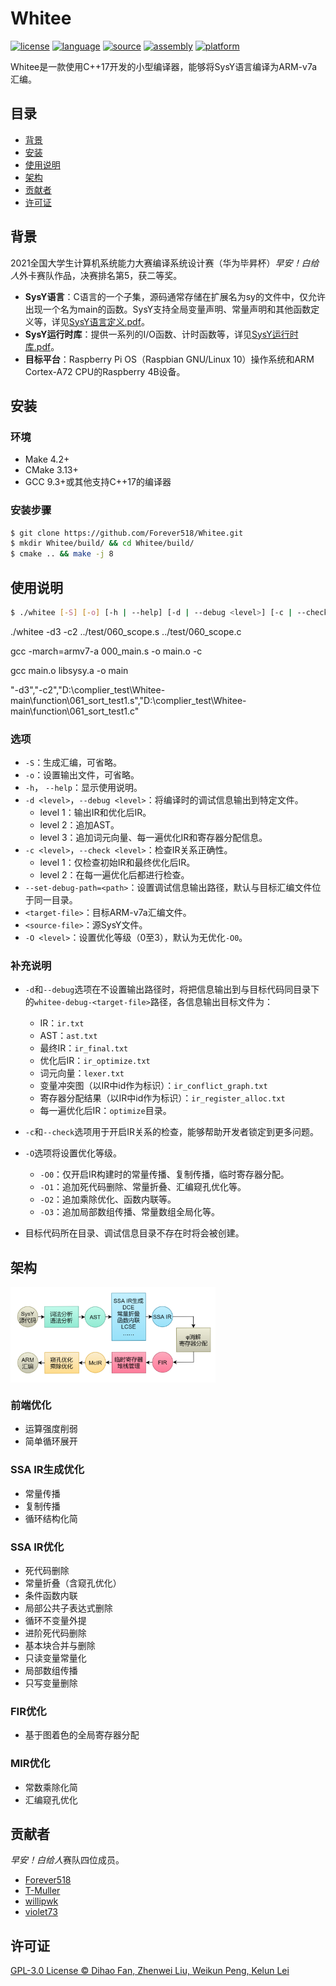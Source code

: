 # Whitee

[![license](https://img.shields.io/badge/许可证-GPL--3.0-red.svg)](LICENSE) [![language](https://img.shields.io/badge/语言-C++-f34b7d.svg)](https://www.cplusplus.com/) [![source](https://img.shields.io/badge/源语言-SysY-yellow.svg)](https://gitlab.eduxiji.net/nscscc/compiler2021/-/blob/master/SysY%E8%AF%AD%E8%A8%80%E5%AE%9A%E4%B9%89.pdf) [![assembly](https://img.shields.io/badge/目标汇编-ARM--v7a-blue.svg)](https://developer.arm.com/) [![platform](https://img.shields.io/badge/平台-Linux_|_Windows-lightgrey.svg)](https://github.com/Forever518/Whitee)

Whitee是一款使用C++17开发的小型编译器，能够将SysY语言编译为ARM-v7a汇编。

## 目录

* [背景](#背景)
* [安装](#安装)
* [使用说明](#使用说明)
* [架构](#架构)
* [贡献者](#贡献者)
* [许可证](#许可证)

## 背景

2021全国大学生计算机系统能力大赛编译系统设计赛（华为毕昇杯）*早安！白给人*外卡赛队作品，决赛排名第5，获二等奖。

* **SysY语言**：C语言的一个子集，源码通常存储在扩展名为sy的文件中，仅允许出现一个名为main的函数。SysY支持全局变量声明、常量声明和其他函数定义等，详见[SysY语言定义.pdf](https://gitlab.eduxiji.net/nscscc/compiler2021/-/blob/master/SysY%E8%AF%AD%E8%A8%80%E5%AE%9A%E4%B9%89.pdf)。
* **SysY运行时库**：提供一系列的I/O函数、计时函数等，详见[SysY运行时库.pdf](https://gitlab.eduxiji.net/nscscc/compiler2021/-/blob/master/SysY%E8%BF%90%E8%A1%8C%E6%97%B6%E5%BA%93.pdf)。
* **目标平台**：Raspberry Pi OS（Raspbian GNU/Linux 10）操作系统和ARM Cortex-A72 CPU的Raspberry 4B设备。

## 安装

### 环境

* Make 4.2+
* CMake 3.13+
* GCC 9.3+或其他支持C++17的编译器

### 安装步骤

```sh
$ git clone https://github.com/Forever518/Whitee.git
$ mkdir Whitee/build/ && cd Whitee/build/
$ cmake .. && make -j 8
```

## 使用说明

```sh
$ ./whitee [-S] [-o] [-h | --help] [-d | --debug <level>] [-c | --check <level>] [--set-debug-path=<path>] <target-file> <source-file> [-O <level>]
```

./whitee -d3 -c2 ../test/060_scope.s ../test/060_scope.c

gcc -march=armv7-a 000_main.s -o main.o -c

gcc main.o libsysy.a  -o main

"-d3","-c2","D:\complier_test\Whitee-main\function\\061_sort_test1.s","D:\complier_test\Whitee-main\function\061_sort_test1.c"

### 选项

* `-S`：生成汇编，可省略。
* `-o`：设置输出文件，可省略。
* `-h`， `--help`：显示使用说明。
* `-d <level>`，`--debug <level>`：将编译时的调试信息输出到特定文件。
  * level 1：输出IR和优化后IR。
  * level 2：追加AST。
  * level 3：追加词元向量、每一遍优化IR和寄存器分配信息。
* `-c <level>`，`--check <level>`：检查IR关系正确性。
  * level 1：仅检查初始IR和最终优化后IR。
  * level 2：在每一遍优化后都进行检查。
* `--set-debug-path=<path>`：设置调试信息输出路径，默认与目标汇编文件位于同一目录。
* `<target-file>`：目标ARM-v7a汇编文件。
* `<source-file>`：源SysY文件。
* `-O <level>`：设置优化等级（0至3），默认为无优化`-O0`。

### 补充说明

* `-d`和`--debug`选项在不设置输出路径时，将把信息输出到与目标代码同目录下的`whitee-debug-<target-file>`路径，各信息输出目标文件为：
  * IR：`ir.txt`
  * AST：`ast.txt`
  * 最终IR：`ir_final.txt`
  * 优化后IR：`ir_optimize.txt`
  * 词元向量：`lexer.txt`
  * 变量冲突图（以IR中id作为标识）：`ir_conflict_graph.txt`
  * 寄存器分配结果（以IR中id作为标识）：`ir_register_alloc.txt`
  * 每一遍优化后IR：`optimize`目录。

* `-c`和`--check`选项用于开启IR关系的检查，能够帮助开发者锁定到更多问题。

* `-O`选项将设置优化等级。
  * `-O0`：仅开启IR构建时的常量传播、复制传播，临时寄存器分配。
  * `-O1`：追加死代码删除、常量折叠、汇编窥孔优化等。
  * `-O2`：追加乘除优化、函数内联等。
  * `-O3`：追加局部数组传播、常量数组全局化等。

* 目标代码所在目录、调试信息目录不存在时将会被创建。


## 架构

<img src='image/architecture-CN.png' width='65%' align='middle'>

### 前端优化

* 运算强度削弱
* 简单循环展开

### SSA IR生成优化

* 常量传播
* 复制传播
* 循环结构化简

### SSA IR优化

* 死代码删除
* 常量折叠（含窥孔优化）
* 条件函数内联
* 局部公共子表达式删除
* 循环不变量外提
* 进阶死代码删除
* 基本块合并与删除
* 只读变量常量化
* 局部数组传播
* 只写变量删除

### FIR优化

* 基于图着色的全局寄存器分配

### MIR优化

* 常数乘除化简
* 汇编窥孔优化

## 贡献者

*早安！白给人*赛队四位成员。

* [Forever518](https://github.com/Forever518)
* [T-Muller](https://github.com/T-Muller)
* [willipwk](https://github.com/willipwk)
* [violet73](https://github.com/violet73)

## 许可证

[GPL-3.0 License © Dihao Fan, Zhenwei Liu, Weikun Peng, Kelun Lei](LICENSE)
